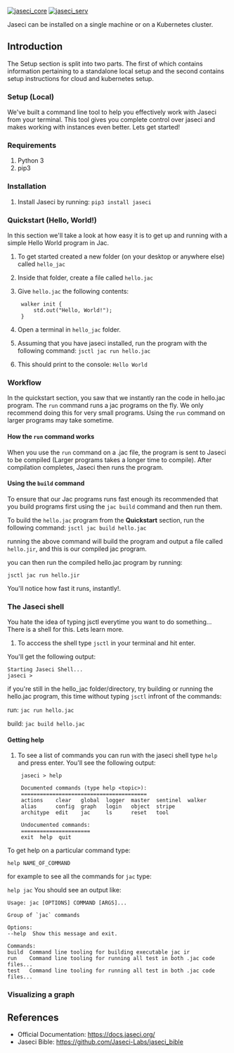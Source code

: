 [![jaseci_core](https://github.com/Jaseci-Labs/jaseci/actions/workflows/jaseci_core_build.yml/badge.svg?branch=main)](https://github.com/Jaseci-Labs/jaseci/actions/workflows/jaseci_core_build.yml)
[![jaseci_serv](https://github.com/Jaseci-Labs/jaseci/actions/workflows/jaseci_serv_build.yml/badge.svg?branch=main)](https://github.com/Jaseci-Labs/jaseci/actions/workflows/jaseci_serv_build.yml)


Jaseci can be installed on a single machine or on a Kubernetes cluster.

## Introduction
The Setup section is split into two parts. The first of which contains information pertaining to a standalone local setup and the second contains setup instructions for cloud and kubernetes setup. 

### Setup (Local)

We've built a command line tool to help you effectively work with Jaseci from your terminal. This tool gives you complete control over jaseci and makes working with instances even better. Lets get started!

### Requirements
1. Python 3
2. pip3

### Installation
1. Install Jaseci by running: `pip3 install jaseci`

### Quickstart (Hello, World!)
In this section we'll take a look at how easy it is to get up and running with a simple Hello World program in Jac.
1. To get started created a new folder (on your desktop or anywhere else) called `hello_jac`
2. Inside that folder, create a file called `hello.jac`
3. Give `hello.jac` the following contents:  
   
        walker init {
            std.out("Hello, World!");
        }
4. Open a terminal in `hello_jac` folder.
5. Assuming that you have jaseci installed, run the program with the following command: `jsctl jac run hello.jac`
6. This should print to the console: `Hello World`

### Workflow
In the quickstart section, you saw that we instantly ran the code in hello.jac program. The `run` command runs a jac programs on the fly. We only recommend doing this for very small programs. Using the `run` command on larger programs may take sometime.

#### How the `run` command works
When you use the `run` command on a .jac file, the program is sent to Jaseci to be compiled (Larger programs takes a longer time to compile). After compilation completes, Jaseci then runs the program.

#### Using the `build` command
To ensure that our Jac programs runs fast enough its recommended that you build programs first using the `jac build` command and then run them.

To build the `hello.jac` program from the **Quickstart** section, run the following command:
`jsctl jac build hello.jac`

running the above command will build the program and output a file called `hello.jir`, and this is our compiled jac program.

you can then run the compiled hello.jac program by running:

`jsctl jac run hello.jir`

You'll notice how fast it runs, instantly!.

### The Jaseci shell
You hate the idea of typing jsctl everytime you want to do something... There is a shell for this. Lets learn more.

1. To acccess the shell type `jsctl` in your terminal and hit enter.

You'll get the following output:  

    Starting Jaseci Shell...  
    jaseci >

if you're still in the hello_jac folder/directory, try building or running the hello.jac program, this time without typing `jsctl` infront of the commands:

run:   `jac run hello.jac`

build: `jac build hello.jac`

#### Getting help
1. To see a list of commands you can run with the jaseci shell type `help` and press enter. You'll see the following output:

        jaseci > help

        Documented commands (type help <topic>):
        ========================================
        actions    clear   global  logger  master  sentinel  walker
        alias      config  graph   login   object  stripe  
        architype  edit    jac     ls      reset   tool    

        Undocumented commands:
        ======================
        exit  help  quit

To get help on a particular command type:

`help NAME_OF_COMMAND` 

for example to see all the commands for `jac` type:

`help jac` You should see an output like:

    Usage: jac [OPTIONS] COMMAND [ARGS]...

    Group of `jac` commands

    Options:
    --help  Show this message and exit.

    Commands:
    build  Command line tooling for building executable jac ir
    run    Command line tooling for running all test in both .jac code files...
    test   Command line tooling for running all test in both .jac code files...

### Visualizing a graph

## References
- Official Documentation: https://docs.jaseci.org/
- Jaseci Bible: https://github.com/Jaseci-Labs/jaseci_bible
